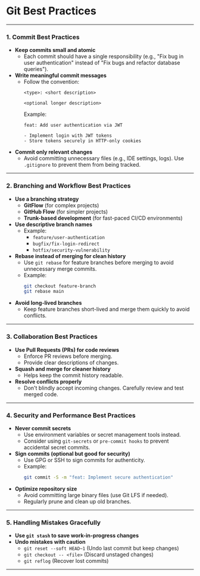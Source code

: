 # Git Best Practices

---

### **1. Commit Best Practices**
- **Keep commits small and atomic**
    - Each commit should have a single responsibility (e.g., "Fix bug in user authentication" instead of "Fix bugs and refactor database queries").
- **Write meaningful commit messages**
    - Follow the convention:
      ```
      <type>: <short description>
  
      <optional longer description>
      ```
      Example:
      ```
      feat: Add user authentication via JWT
  
      - Implement login with JWT tokens
      - Store tokens securely in HTTP-only cookies
      ```
- **Commit only relevant changes**
    - Avoid committing unnecessary files (e.g., IDE settings, logs). Use `.gitignore` to prevent them from being tracked.

---

### **2. Branching and Workflow Best Practices**
- **Use a branching strategy**
    - **GitFlow** (for complex projects)
    - **GitHub Flow** (for simpler projects)
    - **Trunk-based development** (for fast-paced CI/CD environments)
- **Use descriptive branch names**
    - Example:
        - `feature/user-authentication`
        - `bugfix/fix-login-redirect`
        - `hotfix/security-vulnerability`
- **Rebase instead of merging for clean history**
    - Use `git rebase` for feature branches before merging to avoid unnecessary merge commits.
    - Example:
      ```sh
      git checkout feature-branch
      git rebase main
      ```
- **Avoid long-lived branches**
    - Keep feature branches short-lived and merge them quickly to avoid conflicts.

---

### **3. Collaboration Best Practices**
- **Use Pull Requests (PRs) for code reviews**
    - Enforce PR reviews before merging.
    - Provide clear descriptions of changes.
- **Squash and merge for cleaner history**
    - Helps keep the commit history readable.
- **Resolve conflicts properly**
    - Don't blindly accept incoming changes. Carefully review and test merged code.

---

### **4. Security and Performance Best Practices**
- **Never commit secrets**
    - Use environment variables or secret management tools instead.
    - Consider using `git-secrets` or `pre-commit hooks` to prevent accidental secret commits.
- **Sign commits (optional but good for security)**
    - Use GPG or SSH to sign commits for authenticity.
    - Example:
      ```sh
      git commit -S -m "feat: Implement secure authentication"
      ```
- **Optimize repository size**
    - Avoid committing large binary files (use Git LFS if needed).
    - Regularly prune and clean up old branches.

---

### **5. Handling Mistakes Gracefully**
- **Use `git stash` to save work-in-progress changes**
- **Undo mistakes with caution**
    - `git reset --soft HEAD~1` (Undo last commit but keep changes)
    - `git checkout -- <file>` (Discard unstaged changes)
    - `git reflog` (Recover lost commits)

---
